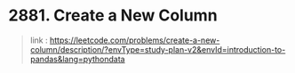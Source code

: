 # 2881. Create a New Column
>link : https://leetcode.com/problems/create-a-new-column/description/?envType=study-plan-v2&envId=introduction-to-pandas&lang=pythondata
